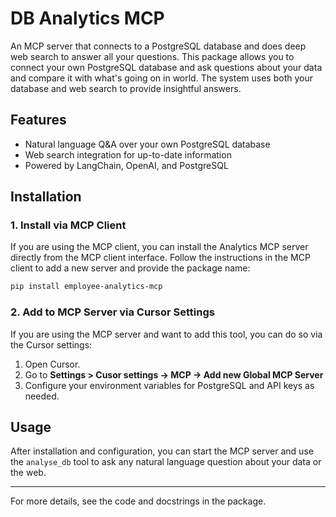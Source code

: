 # DB Analytics MCP

An MCP server that connects to a PostgreSQL database and does deep web search to answer all your questions. This package allows you to connect your own PostgreSQL database and ask questions about your data and compare it with what's going on in world. The system uses both your database and web search to provide insightful answers.

## Features
- Natural language Q&A over your own PostgreSQL database
- Web search integration for up-to-date information
- Powered by LangChain, OpenAI, and PostgreSQL

## Installation

### 1. Install via MCP Client
If you are using the MCP client, you can install the Analytics MCP server directly from the MCP client interface. Follow the instructions in the MCP client to add a new server and provide the package name:

```sh
pip install employee-analytics-mcp
```

### 2. Add to MCP Server via Cursor Settings
If you are using the MCP server and want to add this tool, you can do so via the Cursor settings:

1. Open Cursor.
2. Go to **Settings > Cusor settings -> MCP -> Add new Global MCP Server** 
3. Configure your environment variables for PostgreSQL and API keys as needed.


## Usage
After installation and configuration, you can start the MCP server and use the `analyse_db` tool to ask any natural language question about your data or the web.

---

For more details, see the code and docstrings in the package.
